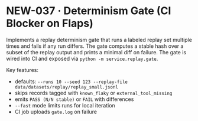 # NEW-037 · Determinism Gate (CI Blocker on Flaps)

Implements a replay determinism gate that runs a labeled replay set multiple
 times and fails if any run differs. The gate computes a stable hash over a
subset of the replay output and prints a minimal diff on failure. The gate is
wired into CI and exposed via `python -m service.replay.gate`.

Key features:

- defaults: `--runs 10 --seed 123 --replay-file data/datasets/replay/replay_small.jsonl`
- skips records tagged with `known_flaky` or `external_tool_missing`
- emits `PASS (N/N stable)` or `FAIL` with differences
- `--fast` mode limits runs for local iteration
- CI job uploads `gate.log` on failure
